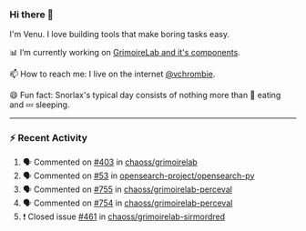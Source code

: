 ### Hi there 👋

I'm Venu. I love building tools that make boring tasks easy.

📊 I’m currently working on [GrimoireLab and it's components](https://chaoss.github.io/grimoirelab).

📫 How to reach me: I live on the internet [@vchrombie](https://www.google.co.in/search?q=vchrombie).

😄 Fun fact: Snorlax's typical day consists of nothing more than :doughnut: eating and :zzz: sleeping.

---

### :zap: Recent Activity

<!--START_SECTION:activity-->
1. 🗣 Commented on [#403](https://github.com/chaoss/grimoirelab/issues/403) in [chaoss/grimoirelab](https://github.com/chaoss/grimoirelab)
2. 🗣 Commented on [#53](https://github.com/opensearch-project/opensearch-py/issues/53) in [opensearch-project/opensearch-py](https://github.com/opensearch-project/opensearch-py)
3. 🗣 Commented on [#755](https://github.com/chaoss/grimoirelab-perceval/issues/755) in [chaoss/grimoirelab-perceval](https://github.com/chaoss/grimoirelab-perceval)
4. 🗣 Commented on [#754](https://github.com/chaoss/grimoirelab-perceval/issues/754) in [chaoss/grimoirelab-perceval](https://github.com/chaoss/grimoirelab-perceval)
5. ❗️ Closed issue [#461](https://github.com/chaoss/grimoirelab-sirmordred/issues/461) in [chaoss/grimoirelab-sirmordred](https://github.com/chaoss/grimoirelab-sirmordred)
<!--END_SECTION:activity-->

<!--
**vchrombie/vchrombie** is a ✨ _special_ ✨ repository because its `README.md` (this file) appears on your GitHub profile.

Here are some ideas to get you started:

- 🔭 I’m currently working on ...
- 🌱 I’m currently learning ...
- 👯 I’m looking to collaborate on ...
- 🤔 I’m looking for help with ...
- 💬 Ask me about ...
- 📫 How to reach me: ...
- 😄 Pronouns: ...
- ⚡ Fun fact: ...
-->
